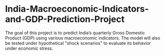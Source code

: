 # India-Macroeconomic-Indicators-and-GDP-Prediction-Project
The goal of this project is to predict India’s quarterly Gross Domestic Product (GDP) using various macroeconomic indicators. The model will also be tested under hypothetical "shock scenarios" to evaluate its behavior under economic stress.
